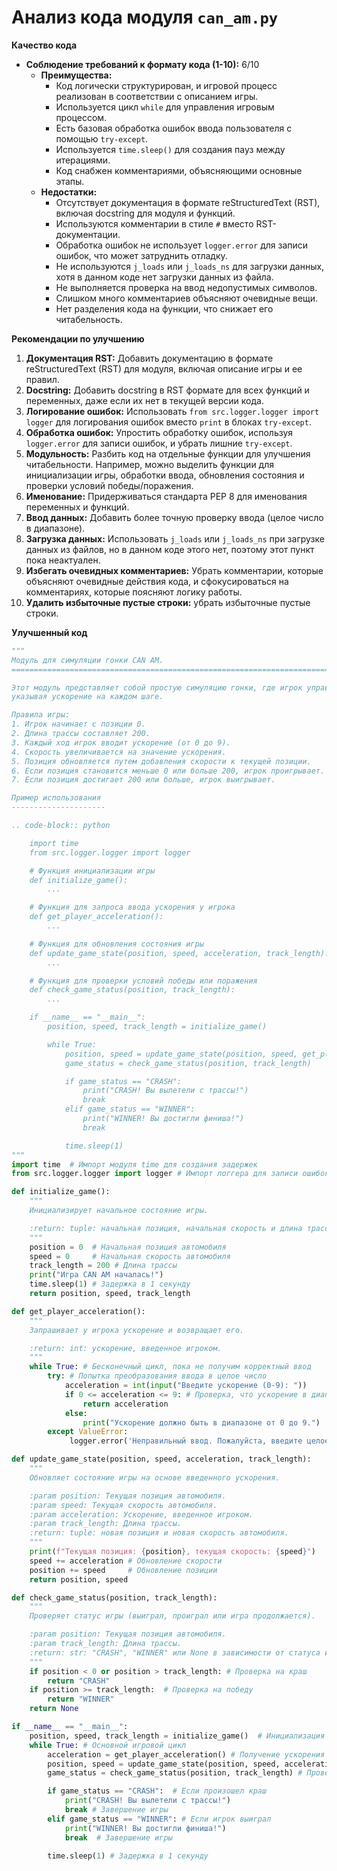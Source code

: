 # Анализ кода модуля `can_am.py`

**Качество кода**
-   **Соблюдение требований к формату кода (1-10):** 6/10
    -   **Преимущества:**
        -   Код логически структурирован, и игровой процесс реализован в соответствии с описанием игры.
        -   Используется цикл `while` для управления игровым процессом.
        -   Есть базовая обработка ошибок ввода пользователя с помощью `try-except`.
        -   Используется `time.sleep()` для создания пауз между итерациями.
        -   Код снабжен комментариями, объясняющими основные этапы.
    -   **Недостатки:**
        -   Отсутствует документация в формате reStructuredText (RST), включая docstring для модуля и функций.
        -   Используются комментарии в стиле `#` вместо RST-документации.
        -   Обработка ошибок не использует `logger.error` для записи ошибок, что может затруднить отладку.
        -   Не используются `j_loads` или `j_loads_ns` для загрузки данных, хотя в данном коде нет загрузки данных из файла.
        -   Не выполняется проверка на ввод недопустимых символов.
        -   Слишком много комментариев объясняют очевидные вещи.
        -   Нет разделения кода на функции, что снижает его читабельность.

**Рекомендации по улучшению**
1.  **Документация RST:** Добавить документацию в формате reStructuredText (RST) для модуля, включая описание игры и ее правил.
2.  **Docstring:** Добавить docstring в RST формате для всех функций и переменных, даже если их нет в текущей версии кода.
3.  **Логирование ошибок:** Использовать `from src.logger.logger import logger` для логирования ошибок вместо `print` в блоках `try-except`.
4.  **Обработка ошибок:** Упростить обработку ошибок, используя `logger.error` для записи ошибок, и убрать лишние `try-except`.
5.  **Модульность:** Разбить код на отдельные функции для улучшения читабельности. Например, можно выделить функции для инициализации игры, обработки ввода, обновления состояния и проверки условий победы/поражения.
6.  **Именование:** Придерживаться стандарта PEP 8 для именования переменных и функций.
7.  **Ввод данных:** Добавить более точную проверку ввода (целое число в диапазоне).
8.  **Загрузка данных:** Использовать `j_loads` или `j_loads_ns` при загрузке данных из файлов, но в данном коде этого нет, поэтому этот пункт пока неактуален.
9.  **Избегать очевидных комментариев:** Убрать комментарии, которые объясняют очевидные действия кода, и сфокусироваться на комментариях, которые поясняют логику работы.
10. **Удалить избыточные пустые строки:** убрать избыточные пустые строки.

**Улучшенный код**

```python
"""
Модуль для симуляции гонки CAN AM.
=========================================================================================

Этот модуль представляет собой простую симуляцию гонки, где игрок управляет машиной,
указывая ускорение на каждом шаге.

Правила игры:
1. Игрок начинает с позиции 0.
2. Длина трассы составляет 200.
3. Каждый ход игрок вводит ускорение (от 0 до 9).
4. Скорость увеличивается на значение ускорения.
5. Позиция обновляется путем добавления скорости к текущей позиции.
6. Если позиция становится меньше 0 или больше 200, игрок проигрывает.
7. Если позиция достигает 200 или больше, игрок выигрывает.

Пример использования
---------------------

.. code-block:: python

    import time
    from src.logger.logger import logger

    # Функция инициализации игры
    def initialize_game():
        ...

    # Функция для запроса ввода ускорения у игрока
    def get_player_acceleration():
        ...

    # Функция для обновления состояния игры
    def update_game_state(position, speed, acceleration, track_length):
        ...

    # Функция для проверки условий победы или поражения
    def check_game_status(position, track_length):
        ...

    if __name__ == "__main__":
        position, speed, track_length = initialize_game()

        while True:
            position, speed = update_game_state(position, speed, get_player_acceleration(), track_length)
            game_status = check_game_status(position, track_length)

            if game_status == "CRASH":
                print("CRASH! Вы вылетели с трассы!")
                break
            elif game_status == "WINNER":
                print("WINNER! Вы достигли финиша!")
                break

            time.sleep(1)
"""
import time  # Импорт модуля time для создания задержек
from src.logger.logger import logger # Импорт логгера для записи ошибок

def initialize_game():
    """
    Инициализирует начальное состояние игры.

    :return: tuple: начальная позиция, начальная скорость и длина трассы.
    """
    position = 0  # Начальная позиция автомобиля
    speed = 0     # Начальная скорость автомобиля
    track_length = 200 # Длина трассы
    print("Игра CAN AM началась!")
    time.sleep(1) # Задержка в 1 секунду
    return position, speed, track_length

def get_player_acceleration():
    """
    Запрашивает у игрока ускорение и возвращает его.

    :return: int: ускорение, введенное игроком.
    """
    while True: # Бесконечный цикл, пока не получим корректный ввод
        try: # Попытка преобразования ввода в целое число
            acceleration = int(input("Введите ускорение (0-9): "))
            if 0 <= acceleration <= 9: # Проверка, что ускорение в диапазоне
                return acceleration
            else:
                print("Ускорение должно быть в диапазоне от 0 до 9.")
        except ValueError:
             logger.error('Неправильный ввод. Пожалуйста, введите целое число от 0 до 9.') # логирование ошибки, если ввод не является числом

def update_game_state(position, speed, acceleration, track_length):
    """
    Обновляет состояние игры на основе введенного ускорения.

    :param position: Текущая позиция автомобиля.
    :param speed: Текущая скорость автомобиля.
    :param acceleration: Ускорение, введенное игроком.
    :param track_length: Длина трассы.
    :return: tuple: новая позиция и новая скорость автомобиля.
    """
    print(f"Текущая позиция: {position}, текущая скорость: {speed}")
    speed += acceleration # Обновление скорости
    position += speed     # Обновление позиции
    return position, speed

def check_game_status(position, track_length):
    """
    Проверяет статус игры (выиграл, проиграл или игра продолжается).

    :param position: Текущая позиция автомобиля.
    :param track_length: Длина трассы.
    :return: str: "CRASH", "WINNER" или None в зависимости от статуса игры.
    """
    if position < 0 or position > track_length: # Проверка на краш
        return "CRASH"
    if position >= track_length:  # Проверка на победу
        return "WINNER"
    return None

if __name__ == "__main__":
    position, speed, track_length = initialize_game()  # Инициализация игры
    while True: # Основной игровой цикл
        acceleration = get_player_acceleration() # Получение ускорения от игрока
        position, speed = update_game_state(position, speed, acceleration, track_length) # Обновление состояния игры
        game_status = check_game_status(position, track_length) # Проверка статуса игры

        if game_status == "CRASH":  # Если произошел краш
            print("CRASH! Вы вылетели с трассы!")
            break # Завершение игры
        elif game_status == "WINNER": # Если игрок выиграл
            print("WINNER! Вы достигли финиша!")
            break  # Завершение игры

        time.sleep(1) # Задержка в 1 секунду
```